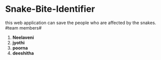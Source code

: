 # Snake-Bite-Identifier
this web application can save the people who are affected by the snakes.
#team members#
1. **Neelaveni**
2. **jyothi**
3. **poorna**
4. **deeshitha**
